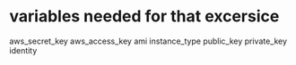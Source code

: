 # variables needed for that excersice 
aws_secret_key
aws_access_key
ami
instance_type
public_key
private_key
identity
